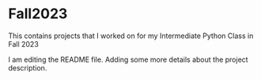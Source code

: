 # Fall2023
This contains projects that I worked on for my Intermediate Python Class in Fall 2023

I am editing the README file. Adding some more details about the project description.

